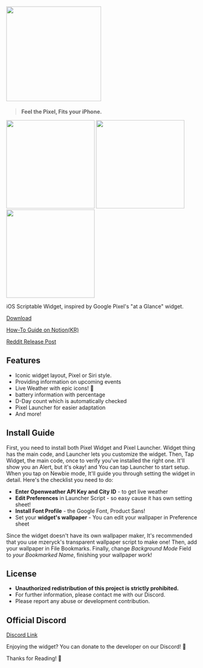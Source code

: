 # <img width="250" src="https://user-images.githubusercontent.com/63099769/103135730-b1e24b80-46fd-11eb-9624-55926815f4b6.png">
> **Feel the Pixel, Fits your iPhone.**
<div>
<img width="233" src="https://user-images.githubusercontent.com/75497322/109340922-eee7cd00-7869-11eb-847e-62ec5819d84b.png">
<img width="233" src="https://user-images.githubusercontent.com/75497322/109340946-f6a77180-7869-11eb-8f2b-94161738ec4f.png">
<img width="233" src="https://user-images.githubusercontent.com/75497322/109340954-f909cb80-7869-11eb-8d58-ad937e833254.png">
</div>

iOS Scriptable Widget, inspired by Google Pixel's "at a Glance" widget.


[Download](https://github.com/xkfdhr/pixel-widget/releases)

[How-To Guide on Notion(KR)](https://www.notion.so/Pixel-Widget-2-0-7e80cc7c72e54ec0bf28353df81cf073)

[Reddit Release Post](https://www.reddit.com/r/Scriptable/comments/kk1kgi/meet_pixel_widget_feel_the_pixel_fits_your_iphone/)

## Features
- Iconic widget layout, Pixel or Siri style.
- Providing information on upcoming events
- Live Weather with epic icons! 🌈
- battery information with percentage
- D-Day count which is automatically checked
- Pixel Launcher for easier adaptation
- And more!

## Install Guide
First, you need to install both Pixel Widget and Pixel Launcher.
Widget thing has the main code, and Launcher lets you customize the widget.
Then, Tap Widget, the main code, once to verify you've installed the right one. It'll show you an Alert, but it's okay! and You can tap Launcher to start setup. When you tap on Newbie mode, It'll guide you through setting the widget in detail. Here's the checklist you need to do:
- **Enter Openweather API Key and City ID** - to get live weather
- **Edit Preferences** in Launcher Script - so easy cause it has own setting sheet!
- **Install Font Profile** - the Google Font, Product Sans!
- Set your **widget's wallpaper** - You can edit your wallpaper in Preference sheet

Since the widget doesn't have its own wallpaper maker, It's recommended that you use mzeryck's transparent wallpaper script to make one!
Then, add your wallpaper in File Bookmarks. Finally, change *Background Mode* Field to *your Bookmarked Name*, finishing your wallpaper work!

## License
- **Unauthorized redistribution of this project is strictly prohibited.**
- For further information, please contact me with our Discord.
- Please report any abuse or development contribution.

## Official Discord
[Discord Link](https://discord.gg/BCP2S7BdaC)

Enjoying the widget? You can donate to the developer on our Discord! 🎁


Thanks for Reading! 💜
